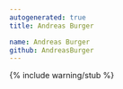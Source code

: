 ```yaml
---
autogenerated: true
title: Andreas Burger

name: Andreas Burger
github: AndreasBurger
---
```


{% include warning/stub %}
